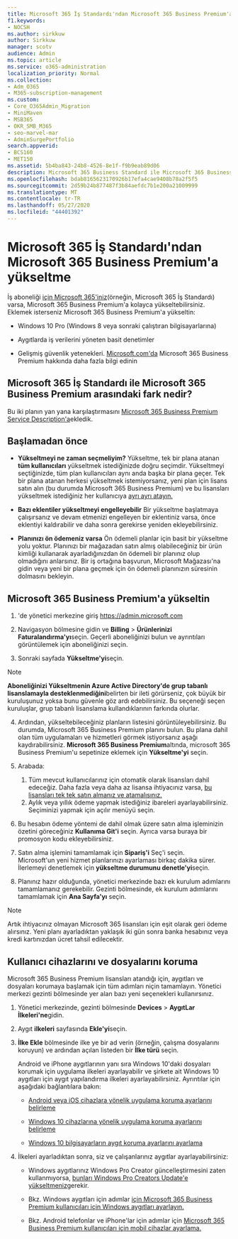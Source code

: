 ```yaml
---
title: Microsoft 365 İş Standardı'ndan Microsoft 365 Business Premium'a yükseltme
f1.keywords:
- NOCSH
ms.author: sirkkuw
author: Sirkkuw
manager: scotv
audience: Admin
ms.topic: article
ms.service: o365-administration
localization_priority: Normal
ms.collection:
- Adm_O365
- M365-subscription-management
ms.custom:
- Core_O365Admin_Migration
- MiniMaven
- MSB365
- OKR_SMB_M365
- seo-marvel-mar
- AdminSurgePortfolio
search.appverid:
- BCS160
- MET150
ms.assetid: 5b4ba843-24b8-4526-8e1f-f9b9eab89d06
description: Microsoft 365 Business Standard ile Microsoft 365 Business Premium arasındaki farkı ve Microsoft 365 Business Premium'a nasıl yükseltebileceğinizi öğrenin.
ms.openlocfilehash: bdab8165623170926b17efa4cae9408b78a2f5f5
ms.sourcegitcommit: 2d59b24b877487f3b84aefdc7b1e200a21009999
ms.translationtype: MT
ms.contentlocale: tr-TR
ms.lasthandoff: 05/27/2020
ms.locfileid: "44401392"
---
```

# <a name="upgrade-to-microsoft-365-business-premium-from-microsoft-365-business-standard"></a>Microsoft 365 İş Standardı'ndan Microsoft 365 Business Premium'a yükseltme

İş aboneliği [için Microsoft 365'iniz](https://products.office.com/compare-all-microsoft-office-products-4-column?activetab=tab:primaryr2)(örneğin, Microsoft 365 İş Standardı) varsa, Microsoft 365 Business Premium'a kolayca yükseltebilirsiniz. Eklemek isterseniz Microsoft 365 Business Premium'a yükseltin:

- Windows 10 Pro (Windows 8 veya sonraki çalıştıran bilgisayarlarına)

- Aygıtlarda iş verilerini yöneten basit denetimler

- Gelişmiş güvenlik yetenekleri.
[Microsoft.com'da](https://www.microsoft.com/microsoft-365/business) Microsoft 365 Business Premium hakkında daha fazla bilgi edinin

## <a name="whats-the-difference-between-microsoft-365-business-standard-and-microsoft-365-business-premium"></a>Microsoft 365 İş Standardı ile Microsoft 365 Business Premium arasındaki fark nedir?

Bu iki planın yan yana karşılaştırmasını [Microsoft 365 Business Premium Service Description'a](https://docs.microsoft.com/office365/servicedescriptions/microsoft-365-service-descriptions/microsoft-365-business-service-description)ekledik. 

## <a name="before-you-get-started"></a>Başlamadan önce

- **Yükseltmeyi ne zaman seçmeliyim?** Yükseltme, tek bir plana atanan **tüm kullanıcıları** yükseltmek istediğinizde doğru seçimdir. Yükseltmeyi seçtiğinizde, tüm plan kullanıcıları aynı anda başka bir plana geçer. Tek bir plana atanan herkesi yükseltmek istemiyorsanız, yeni plan için lisans satın alın (bu durumda Microsoft 365 Business Premium) ve bu lisansları yükseltmek istediğiniz her kullanıcıya [ayrı ayrı atayın.](../admin/manage/assign-licenses-to-users.md)

- **Bazı eklentiler yükseltmeyi engelleyebilir** Bir yükseltme başlatmaya çalışırsanız ve devam etmenizi engelleyen bir eklentiniz varsa, önce eklentiyi kaldırabilir ve daha sonra gerekirse yeniden ekleyebilirsiniz.

- **Planınızı ön ödemeniz varsa** Ön ödemeli planlar için basit bir yükseltme yolu yoktur. Planınızı bir mağazadan satın almış olabileceğiniz bir ürün kimliği kullanarak ayarladığınızdan ön ödemeli bir planınız olup olmadığını anlarsınız. Bir iş ortağına başvurun, Microsoft Mağazası'na gidin veya yeni bir plana geçmek için ön ödemeli planınızın süresinin dolmasını bekleyin.

## <a name="upgrade-to-microsoft-365-business-premium"></a>Microsoft 365 Business Premium'a yükseltin

1. 'de yönetici merkezine giriş <a href="https://go.microsoft.com/fwlink/p/?linkid=837890" target="_blank">https://admin.microsoft.com</a>

2. Navigasyon bölmesine gidin ve **Billing** \> **Ürünlerinizi Faturalandırma'yı**seçin. Geçerli aboneliğinizi bulun ve ayrıntıları görüntülemek için aboneliğinizi seçin.

3. Sonraki sayfada **Yükseltme'yi**seçin.

  > [!NOTE]
  > **Aboneliğinizi Yükseltmenin Azure Active Directory'de grup tabanlı lisanslamayla desteklenmediğini**belirten bir ileti görürseniz, çok büyük bir kuruluşunuz yoksa bunu güvenle göz ardı edebilirsiniz. Bu seçeneği seçen kuruluşlar, grup tabanlı lisanslama kullandıklarının farkında olurlar.

4. Ardından, yükseltebileceğiniz planların listesini görüntüleyebilirsiniz. Bu durumda, Microsoft 365 Business Premium planını bulun. Bu plana dahil olan tüm uygulamaları ve hizmetleri görmek istiyorsanız aşağı kaydırabilirsiniz. **Microsoft 365 Business Premium**altında, microsoft 365 Business Premium'u sepetinize eklemek için **Yükseltme'yi** seçin.

5. Arabada:

    1. Tüm mevcut kullanıcılarınız için otomatik olarak lisansları dahil edeceğiz. Daha fazla veya daha az lisansa ihtiyacınız varsa, [bu lisansları tek tek satın almanız ve atamalısınız.](../admin/manage/assign-licenses-to-users.md)  
    2. Aylık veya yıllık ödeme yapmak istediğiniz ibareleri ayarlayabilirsiniz. Seçiminizi yapmak için açılır menüyü seçin.

6. Bu hesabın ödeme yöntemi de dahil olmak üzere satın alma işleminizin özetini göreceğiniz **Kullanıma Git'i** seçin. Ayrıca varsa buraya bir promosyon kodu ekleyebilirsiniz.

7. Satın alma işlemini tamamlamak için **Sipariş'i** Seç'i seçin.\
Microsoft'un yeni hizmet planlarınızı ayarlaması birkaç dakika sürer. İlerlemeyi denetlemek için **yükseltme durumunu denetle'yi**seçin.

8. Planınız hazır olduğunda, yönetici merkezinde bazı ek kurulum adımlarını tamamlamanız gerekebilir. Gezinti bölmesinde, ek kurulum adımlarını tamamlamak için **Ana Sayfa'yı** seçin.

> [!NOTE]
> Artık ihtiyacınız olmayan Microsoft 365 lisansları için eşit olarak geri ödeme alırsınız. Yeni planı ayarladıktan yaklaşık iki gün sonra banka hesabınız veya kredi kartınızdan ücret tahsil edilecektir.
  
## <a name="protect-user-devices-and-files"></a>Kullanıcı cihazlarını ve dosyalarını koruma

Microsoft 365 Business Premium lisansları atandığı için, aygıtları ve dosyaları korumaya başlamak için tüm adımları niçin tamamlayın. Yönetici merkezi gezinti bölmesinde yer alan bazı yeni seçenekleri kullanırsınız.
  
1. Yönetici merkezinde, gezinti bölmesinde **Devices** \> **AygıtLar İlkeleri'ne**gidin.

2. Aygıt **ilkeleri** sayfasında **Ekle'yi**seçin.

3. **İlke Ekle** bölmesinde ilke ye bir ad verin (örneğin, çalışma dosyalarını koruyun) ve ardından açılan listeden bir **İlke türü** seçin.

    Android ve iPhone aygıtlarının yanı sıra Windows 10'daki dosyaları korumak için uygulama ilkeleri ayarlayabilir ve şirkete ait Windows 10 aygıtları için aygıt yapılandırma ilkeleri ayarlayabilirsiniz. Ayrıntılar için aşağıdaki bağlantılara bakın:

    - [Android veya iOS cihazlara yönelik uygulama koruma ayarlarını belirleme](app-protection-settings-for-android-and-ios.md)

    - [Windows 10 cihazlarına yönelik uygulama koruma ayarlarını belirleme](protection-settings-for-windows-10-devices.md)

    - [Windows 10 bilgisayarların aygıt koruma ayarlarını ayarlama](protection-settings-for-windows-10-pcs.md)

4. İlkeleri ayarladıktan sonra, siz ve çalışanlarınız aygıtlar ayarlayabilirsiniz:

    - Windows aygıtlarınız Windows Pro Creator güncelleştirmesini zaten kullanmıyorsa, [bunları Windows Pro Creators Update'e yükseltmeniz](upgrade-to-windows-pro-creators-update.md)gerekir.

    - Bkz. Windows aygıtları için adımlar [için Microsoft 365 Business Premium kullanıcıları için Windows aygıtları ayarlayın.](set-up-windows-devices.md)

    - Bkz. Android telefonlar ve iPhone'lar için adımlar için [Microsoft 365 Business Premium kullanıcıları için mobil cihazlar ayarlama.](set-up-mobile-devices.md)